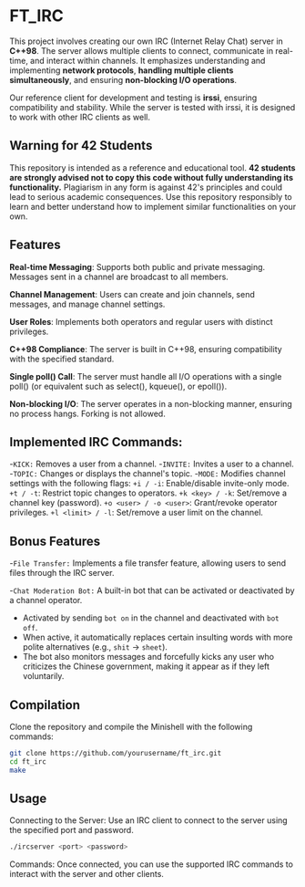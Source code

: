 # FT_IRC

This project involves creating our own IRC (Internet Relay Chat) server in **C++98**. The server allows multiple clients to connect, communicate in real-time, and interact within channels. It emphasizes understanding and implementing **network protocols**, **handling multiple clients simultaneously**, and ensuring **non-blocking I/O operations**.

Our reference client for development and testing is **irssi**, ensuring compatibility and stability. While the server is tested with irssi, it is designed to work with other IRC clients as well.


## Warning for 42 Students

This repository is intended as a reference and educational tool. **42 students are strongly advised not to copy this code without fully understanding its functionality.** Plagiarism in any form is against 42's principles and could lead to serious academic consequences. Use this repository responsibly to learn and better understand how to implement similar functionalities on your own.

## Features

**Real-time Messaging**: Supports both public and private messaging. Messages sent in a channel are broadcast to all members.

**Channel Management**: Users can create and join channels, send messages, and manage channel settings.

**User Roles**: Implements both operators and regular users with distinct privileges.

**C++98 Compliance**: The server is built in C++98, ensuring compatibility with the specified standard.

**Single poll() Call**: The server must handle all I/O operations with a single poll() (or equivalent such as select(), kqueue(), or epoll()).

**Non-blocking I/O**: The server operates in a non-blocking manner, ensuring no process hangs. Forking is not allowed.

## Implemented IRC Commands:

-`KICK:` Removes a user from a channel.
-`INVITE:` Invites a user to a channel.
-`TOPIC:` Changes or displays the channel's topic.
-`MODE:` Modifies channel settings with the following flags:
    `+i / -i`: Enable/disable invite-only mode.
    `+t / -t`: Restrict topic changes to operators.
    `+k <key> / -k`: Set/remove a channel key (password).
    `+o <user> / -o <user>`: Grant/revoke operator privileges.
    `+l <limit> / -l`: Set/remove a user limit on the channel.

## Bonus Features

-`File Transfer:` Implements a file transfer feature, allowing users to send files through the IRC server.

-`Chat Moderation Bot:` A built-in bot that can be activated or deactivated by a channel operator.
 - Activated by sending ```bot on``` in the channel and deactivated with ```bot off```.
 - When active, it automatically replaces certain insulting words with more polite alternatives (e.g., ```shit``` → ```sheet```).
 - The bot also monitors messages and forcefully kicks any user who criticizes the Chinese government, making it appear as if they left voluntarily.

## Compilation

Clone the repository and compile the Minishell with the following commands:

```bash
git clone https://github.com/yourusername/ft_irc.git
cd ft_irc
make
```

## Usage

Connecting to the Server: Use an IRC client to connect to the server using the specified port and password.
```bash
./ircserver <port> <password>
```
Commands: Once connected, you can use the supported IRC commands to interact with the server and other clients.
